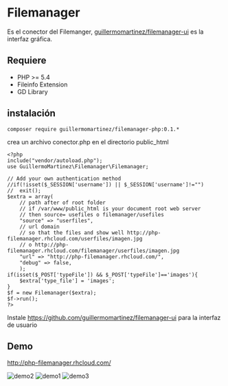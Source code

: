 # Filemanager
Es el conector del Filemanger, [guillermomartinez/filemanager-ui](https://github.com/guillermomartinez/filemanager-ui) es la interfaz gráfica.

## Requiere
- PHP >= 5.4
- Fileinfo Extension
- GD Library

## instalación
```
composer require guillermomartinez/filemanager-php:0.1.*
```
crea un archivo conector.php en el directorio public_html

```
<?php
include("vendor/autoload.php");
use GuillermoMartinez\Filemanager\Filemanager;

// Add your own authentication method
//if(!isset($_SESSION['username']) || $_SESSION['username']!="")
//  exit();
$extra = array(
	// path after of root folder
	// if /var/www/public_html is your document root web server
	// then source= usefiles o filemanager/usefiles
	"source" => "userfiles",
	// url domain
	// so that the files and show well http://php-filemanager.rhcloud.com/userfiles/imagen.jpg
	// o http://php-filemanager.rhcloud.com/filemanager/userfiles/imagen.jpg
	"url" => "http://php-filemanager.rhcloud.com/",
	"debug" => false,
	);
if(isset($_POST['typeFile']) && $_POST['typeFile']=='images'){
    $extra['type_file'] = 'images';
}
$f = new Filemanager($extra);
$f->run();
?>
```

Instale https://github.com/guillermomartinez/filemanager-ui para la interfaz de usuario

## Demo
http://php-filemanager.rhcloud.com/

![demo2](https://cloud.githubusercontent.com/assets/5642429/8630887/aec46114-2731-11e5-9a7b-907127d77891.jpg)
![demo1](https://cloud.githubusercontent.com/assets/5642429/8630885/ae7e7122-2731-11e5-88bb-b8fd2f5ae9a5.jpg)
![demo3](https://cloud.githubusercontent.com/assets/5642429/8630886/aeaa1b7e-2731-11e5-9097-cafeefba1aea.jpg)
